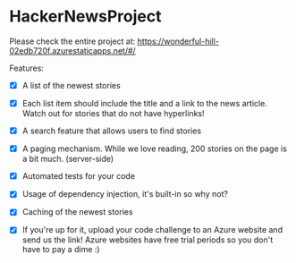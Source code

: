 # HackerNewsProject
Please check the entire project at: https://wonderful-hill-02edb720f.azurestaticapps.net/#/

Features:

- [x] A list of the newest stories

- [x] Each list item should include the title and a link to the news article.  Watch out for stories that do not have hyperlinks!

- [x] A search feature that allows users to find stories

- [x] A paging mechanism.  While we love reading, 200 stories on the page is a bit much. (server-side)

- [x] Automated tests for your code

- [x] Usage of dependency injection, it's built-in so why not?

- [x] Caching of the newest stories

- [x] If you're up for it, upload your code challenge to an Azure website and send us the link!  Azure websites have free trial periods so you don't have to pay a dime :)
